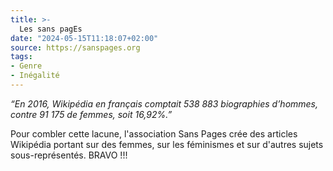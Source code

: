 ```yaml
---
title: >-
  Les sans pagEs
date: "2024-05-15T11:18:07+02:00"
source: https://sanspages.org
tags:
- Genre
- Inégalité
---
```

*“En 2016, Wikipédia en français comptait 538 883 biographies d’hommes, contre 91 175 de femmes, soit 16,92%.”*

Pour combler cette lacune, l'association Sans Pages crée des articles Wikipédia portant sur des femmes, sur les féminismes et sur d'autres sujets sous-représentés. BRAVO !!!
